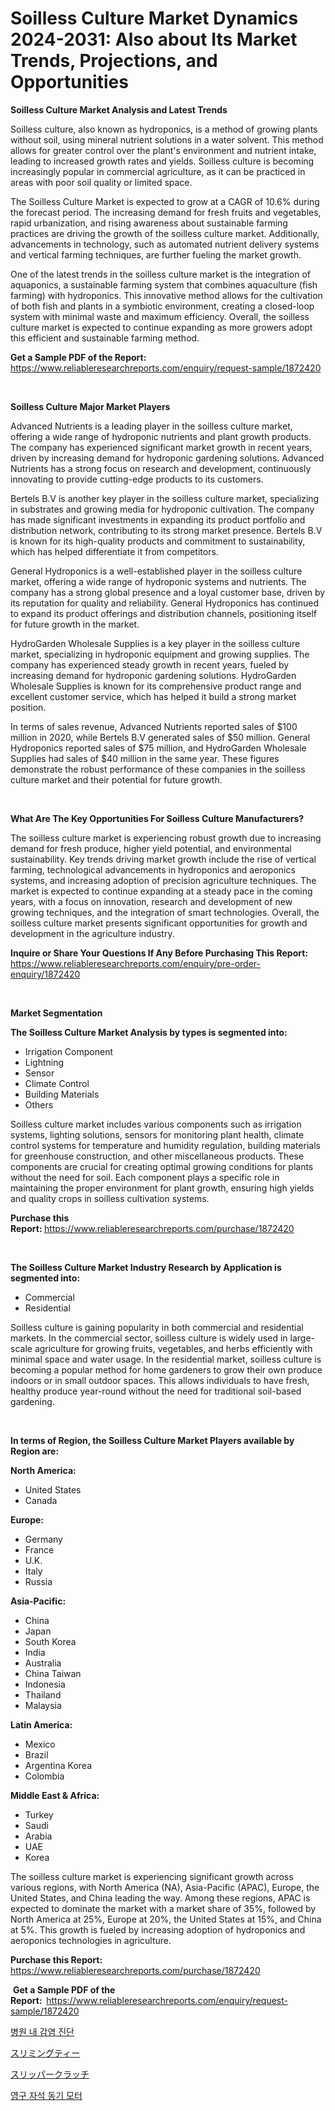 <p><h1>Soilless Culture Market Dynamics 2024-2031: Also about Its Market Trends, Projections, and Opportunities</h1></p><p><strong>Soilless Culture Market Analysis and Latest Trends</strong></p>
<p><p>Soilless culture, also known as hydroponics, is a method of growing plants without soil, using mineral nutrient solutions in a water solvent. This method allows for greater control over the plant's environment and nutrient intake, leading to increased growth rates and yields. Soilless culture is becoming increasingly popular in commercial agriculture, as it can be practiced in areas with poor soil quality or limited space.</p><p>The Soilless Culture Market is expected to grow at a CAGR of 10.6% during the forecast period. The increasing demand for fresh fruits and vegetables, rapid urbanization, and rising awareness about sustainable farming practices are driving the growth of the soilless culture market. Additionally, advancements in technology, such as automated nutrient delivery systems and vertical farming techniques, are further fueling the market growth.</p><p>One of the latest trends in the soilless culture market is the integration of aquaponics, a sustainable farming system that combines aquaculture (fish farming) with hydroponics. This innovative method allows for the cultivation of both fish and plants in a symbiotic environment, creating a closed-loop system with minimal waste and maximum efficiency. Overall, the soilless culture market is expected to continue expanding as more growers adopt this efficient and sustainable farming method.</p></p>
<p><strong>Get a Sample PDF of the Report:&nbsp;</strong> <a href="https://www.reliableresearchreports.com/enquiry/request-sample/1872420">https://www.reliableresearchreports.com/enquiry/request-sample/1872420</a></p>
<p>&nbsp;</p>
<p><strong>Soilless Culture Major Market Players</strong></p>
<p><p>Advanced Nutrients is a leading player in the soilless culture market, offering a wide range of hydroponic nutrients and plant growth products. The company has experienced significant market growth in recent years, driven by increasing demand for hydroponic gardening solutions. Advanced Nutrients has a strong focus on research and development, continuously innovating to provide cutting-edge products to its customers.</p><p>Bertels B.V is another key player in the soilless culture market, specializing in substrates and growing media for hydroponic cultivation. The company has made significant investments in expanding its product portfolio and distribution network, contributing to its strong market presence. Bertels B.V is known for its high-quality products and commitment to sustainability, which has helped differentiate it from competitors.</p><p>General Hydroponics is a well-established player in the soilless culture market, offering a wide range of hydroponic systems and nutrients. The company has a strong global presence and a loyal customer base, driven by its reputation for quality and reliability. General Hydroponics has continued to expand its product offerings and distribution channels, positioning itself for future growth in the market.</p><p>HydroGarden Wholesale Supplies is a key player in the soilless culture market, specializing in hydroponic equipment and growing supplies. The company has experienced steady growth in recent years, fueled by increasing demand for hydroponic gardening solutions. HydroGarden Wholesale Supplies is known for its comprehensive product range and excellent customer service, which has helped it build a strong market position.</p><p>In terms of sales revenue, Advanced Nutrients reported sales of $100 million in 2020, while Bertels B.V generated sales of $50 million. General Hydroponics reported sales of $75 million, and HydroGarden Wholesale Supplies had sales of $40 million in the same year. These figures demonstrate the robust performance of these companies in the soilless culture market and their potential for future growth.</p></p>
<p>&nbsp;</p>
<p><strong>What Are The Key Opportunities For Soilless Culture Manufacturers?</strong></p>
<p><p>The soilless culture market is experiencing robust growth due to increasing demand for fresh produce, higher yield potential, and environmental sustainability. Key trends driving market growth include the rise of vertical farming, technological advancements in hydroponics and aeroponics systems, and increasing adoption of precision agriculture techniques. The market is expected to continue expanding at a steady pace in the coming years, with a focus on innovation, research and development of new growing techniques, and the integration of smart technologies. Overall, the soilless culture market presents significant opportunities for growth and development in the agriculture industry.</p></p>
<p><strong>Inquire or Share Your Questions If Any Before Purchasing This Report:</strong> <a href="https://www.reliableresearchreports.com/enquiry/pre-order-enquiry/1872420">https://www.reliableresearchreports.com/enquiry/pre-order-enquiry/1872420</a></p>
<p>&nbsp;</p>
<p><strong>Market Segmentation</strong></p>
<p><strong>The Soilless Culture Market Analysis by types is segmented into:</strong></p>
<p><ul><li>Irrigation Component</li><li>Lightning</li><li>Sensor</li><li>Climate Control</li><li>Building Materials</li><li>Others</li></ul></p>
<p><p>Soilless culture market includes various components such as irrigation systems, lighting solutions, sensors for monitoring plant health, climate control systems for temperature and humidity regulation, building materials for greenhouse construction, and other miscellaneous products. These components are crucial for creating optimal growing conditions for plants without the need for soil. Each component plays a specific role in maintaining the proper environment for plant growth, ensuring high yields and quality crops in soilless cultivation systems.</p></p>
<p><strong>Purchase this Report:&nbsp;</strong><a href="https://www.reliableresearchreports.com/purchase/1872420">https://www.reliableresearchreports.com/purchase/1872420</a></p>
<p>&nbsp;</p>
<p><strong>The Soilless Culture Market Industry Research by Application is segmented into:</strong></p>
<p><ul><li>Commercial</li><li>Residential</li></ul></p>
<p><p>Soilless culture is gaining popularity in both commercial and residential markets. In the commercial sector, soilless culture is widely used in large-scale agriculture for growing fruits, vegetables, and herbs efficiently with minimal space and water usage. In the residential market, soilless culture is becoming a popular method for home gardeners to grow their own produce indoors or in small outdoor spaces. This allows individuals to have fresh, healthy produce year-round without the need for traditional soil-based gardening.</p></p>
<p>&nbsp;</p>
<p><strong>In terms of Region, the Soilless Culture Market Players available by Region are:</strong></p>
<p>
    <p> <strong> North America: </strong>
        <ul>
            <li>United States</li>
            <li>Canada</li>
        </ul>
        </p> 
    <p> <strong> Europe: </strong>
        <ul>
            <li>Germany</li>
            <li>France</li>
            <li>U.K.</li>
            <li>Italy</li>
            <li>Russia</li>
        </ul>
        </p> 
    <p> <strong> Asia-Pacific: </strong>
        <ul>
            <li>China</li>
            <li>Japan</li>
            <li>South Korea</li>
            <li>India</li>
            <li>Australia</li>
            <li>China Taiwan</li>
            <li>Indonesia</li>
            <li>Thailand</li>
            <li>Malaysia</li>
        </ul>
        </p> 
    <p> <strong> Latin America: </strong>
        <ul>
            <li>Mexico</li>
            <li>Brazil</li>
            <li>Argentina Korea</li>
            <li>Colombia</li>
        </ul>
        </p> 
    <p> <strong> Middle East & Africa: </strong>
        <ul>
            <li>Turkey</li>
            <li>Saudi</li>
            <li>Arabia</li>
            <li>UAE</li>
            <li>Korea</li>
        </ul>
    </p>
    </p>
<p><p>The soilless culture market is experiencing significant growth across various regions, with North America (NA), Asia-Pacific (APAC), Europe, the United States, and China leading the way. Among these regions, APAC is expected to dominate the market with a market share of 35%, followed by North America at 25%, Europe at 20%, the United States at 15%, and China at 5%. This growth is fueled by increasing adoption of hydroponics and aeroponics technologies in agriculture.</p></p>
<p><strong>Purchase this Report: </strong><a href="https://www.reliableresearchreports.com/purchase/1872420">https://www.reliableresearchreports.com/purchase/1872420</a></p>
<p>&nbsp;<strong>Get a Sample PDF of the Report:&nbsp;&nbsp;</strong><a href="https://www.reliableresearchreports.com/enquiry/request-sample/1872420">https://www.reliableresearchreports.com/enquiry/request-sample/1872420</a></p>
<p><strong></strong></p>
<p><p><a href="https://medium.com/@glendatilghmankmgz0rbhwpy/%EB%B3%91%EC%9B%90%ED%9A%8D%EB%93%9D%EA%B0%90%EC%97%BC%EC%A7%84%EB%8B%A8-%EC%8B%9C%EC%9E%A5-%EB%8D%B0%EC%9D%B4%ED%84%B0-%ED%95%B4%EC%84%9D-%EC%8B%9C%EC%9E%A5-%EC%A0%90%EC%9C%A0%EC%9C%A8-%ED%8A%B8%EB%A0%8C%EB%93%9C-%EB%B0%8F-%EC%84%B1%EC%9E%A5-%ED%8C%A8%ED%84%B4-99e348156ada">병원 내 감염 진단</a></p><p><a href="https://medium.com/@diegogaylord2023/%E3%82%B9%E3%83%AA%E3%83%9F%E3%83%B3%E3%82%B0%E3%83%86%E3%82%A3%E3%83%BC%E5%B8%82%E5%A0%B4-%E5%B8%82%E5%A0%B4cagr-%E5%B8%82%E5%A0%B4%E3%83%88%E3%83%AC%E3%83%B3%E3%83%89-%E6%88%90%E9%95%B7%E6%88%A6%E7%95%A5%E3%81%AB%E9%96%A2%E3%81%99%E3%82%8B%E3%82%A4%E3%83%B3%E3%82%B5%E3%82%A4%E3%83%88-40208b66b94c">スリミングティー</a></p><p><a href="https://medium.com/@diegogaylord2023/%E3%82%B9%E3%83%AA%E3%83%83%E3%83%91%E3%82%AF%E3%83%A9%E3%83%83%E3%83%81%E5%B8%82%E5%A0%B4%E5%B1%95%E6%9C%9B-%E6%A5%AD%E7%95%8C%E6%A6%82%E8%A6%81%E3%81%A8%E4%BA%88%E6%B8%AC-2024%E5%B9%B4%E3%81%8B%E3%82%892031%E5%B9%B4-c42e9f268e7a">スリッパークラッチ</a></p><p><a href="https://medium.com/@glendatilghmankmgz0rbhwpy/%EC%98%81%EA%B5%AC-%EC%9E%90%EC%84%9D-%EB%8F%99%EA%B8%B0-%EB%AA%A8%ED%84%B0-%EC%8B%9C%EC%9E%A5-%EC%84%B1%EA%B3%B5%EC%A0%81%EC%9D%B8-%EB%B9%84%EC%A6%88%EB%8B%88%EC%8A%A4-%EC%A0%84%EB%9E%B5%EC%9D%84-%EC%9C%84%ED%95%9C-%ED%95%B5%EC%8B%AC-%ED%8F%AC%EC%9D%B8%ED%8A%B8-2031%EB%85%84%EA%B9%8C%EC%A7%80-%EC%98%88%EC%B8%A1-cd1b528bfe36">영구 자석 동기 모터</a></p></p>